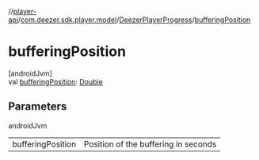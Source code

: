 //[player-api](../../../index.md)/[com.deezer.sdk.player.model](../index.md)/[DeezerPlayerProgress](index.md)/[bufferingPosition](buffering-position.md)

# bufferingPosition

[androidJvm]\
val [bufferingPosition](buffering-position.md): [Double](https://kotlinlang.org/api/latest/jvm/stdlib/kotlin/-double/index.html)

## Parameters

androidJvm

| | |
|---|---|
| bufferingPosition | Position of the buffering in seconds |
